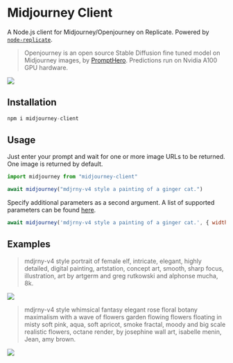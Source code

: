 # Midjourney Client

A Node.js client for Midjourney/Openjourney on Replicate. Powered by [`node-replicate`](https://npmjs.com/node-replicate).

> Openjourney is an open source Stable Diffusion fine tuned model on Midjourney images, by [PromptHero](https://prompthero.com/). Predictions run on Nvidia A100 GPU hardware.

<img src='https://github.com/oelin/midjourney-client/blob/main/images/elf.png'>


## Installation

```js
npm i midjourney-client
```


## Usage

Just enter your prompt and wait for one or more image URLs to be returned. One image is returned by default.

```js
import midjourney from "midjourney-client"
```

```js
await midjourney("mdjrny-v4 style a painting of a ginger cat.")
```

Specify additional parameters as a second argument. A list of supported parameters can be found [here](https://replicate.com/prompthero/openjourney/api#inputs).

```js
await midjourney('mdjrny-v4 style a painting of a ginger cat.', { width: 1024 })
```


## Examples

> mdjrny-v4 style portrait of female elf, intricate, elegant, highly detailed, digital painting, artstation, concept art, smooth, sharp focus, illustration, art by artgerm and greg rutkowski and alphonse mucha, 8k.

<img src='https://github.com/oelin/midjourney-client/blob/main/images/elf2.png'>

> mdjrny-v4 style whimsical fantasy elegant rose floral botany maximalism with a wave of flowers garden flowing flowers floating in misty soft pink, aqua, soft apricot, smoke fractal, moody and big scale realistic flowers, octane render, by josephine wall art, isabelle menin, Jean, amy brown.

<img src='https://github.com/oelin/midjourney-client/blob/main/images/flowers.png'>
